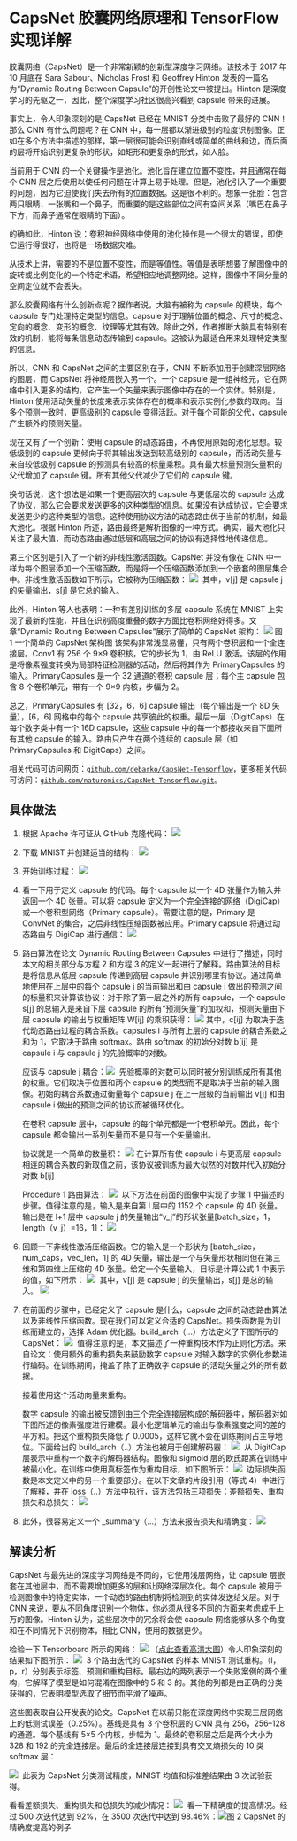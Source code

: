 # CapsNet 胶囊网络原理和 TensorFlow 实现详解

胶囊网络（CapsNet）是一个非常新颖的创新型深度学习网络。该技术于 2017 年 10 月底在 Sara Sabour、Nicholas Frost 和 Geoffrey Hinton 发表的一篇名为“Dynamic Routing Between Capsule”的开创性论文中被提出。Hinton 是深度学习的先驱之一，因此，整个深度学习社区很高兴看到 capsule 带来的进展。

事实上，令人印象深刻的是 CapsNet 已经在 MNIST 分类中击败了最好的 CNN！那么 CNN 有什么问题呢？在 CNN 中，每一层都以渐进级别的粒度识别图像。正如在多个方法中描述的那样，第一层很可能会识别直线或简单的曲线和边，而后面的层将开始识别更复杂的形状，如矩形和更复杂的形式，如人脸。

当前用于 CNN 的一个关键操作是池化。池化旨在建立位置不变性，并且通常在每个 CNN 层之后使用以使任何问题在计算上易于处理。但是，池化引入了一个重要的问题，因为它迫使我们失去所有的位置数据。这是很不利的。想象一张脸：包含两只眼睛、一张嘴和一个鼻子，而重要的是这些部位之间有空间关系（嘴巴在鼻子下方，而鼻子通常在眼睛的下面）。

的确如此，Hinton 说：卷积神经网络中使用的池化操作是一个很大的错误，即使它运行得很好，也将是一场数据灾难。

从技术上讲，需要的不是位置不变性，而是等值性。等值是表明想要了解图像中的旋转或比例变化的一个特定术语，希望相应地调整网络。这样，图像中不同分量的空间定位就不会丢失。

那么胶囊网络有什么创新点呢？据作者说，大脑有被称为 capsule 的模块，每个 capsule 专门处理特定类型的信息。capsule 对于理解位置的概念、尺寸的概念、定向的概念、变形的概念、纹理等尤其有效。除此之外，作者推断大脑具有特别有效的机制，能将每条信息动态传输到 capsule。这被认为最适合用来处理特定类型的信息。

所以，CNN 和 CapsNet 之间的主要区别在于，CNN 不断添加用于创建深层网络的图层，而 CapsNet 将神经层嵌入另一个。一个 capsule 是一组神经元，它在网络中引入更多的结构，它产生一个矢量来表示图像中存在的一个实体。特别是，Hinton 使用活动矢量的长度来表示实体存在的概率和表示实例化参数的取向。当多个预测一致时，更高级别的 capsule 变得活跃。对于每个可能的父代，capsule 产生额外的预测矢量。

现在又有了一个创新：使用 capsule 的动态路由，不再使用原始的池化思想。较低级别的 capsule 更倾向于将其输出发送到较高级别的 capsule，而活动矢量与来自较低级别 capsule 的预测具有较高的标量乘积。具有最大标量预测矢量积的父代增加了 capsule 键。所有其他父代减少了它们的 capsule 键。

换句话说，这个想法是如果一个更高层次的 capsule 与更低层次的 capsule 达成了协议，那么它会要求发送更多的这种类型的信息。如果没有达成协议，它会要求发送更少的这种类型的信息。这种使用协议方法的动态路由优于当前的机制，如最大池化。根据 Hinton 所述，路由最终是解析图像的一种方式。确实，最大池化只关注了最大值，而动态路由通过低层和高层之间的协议有选择性地传递信息。

第三个区别是引入了一个新的非线性激活函数。CapsNet 并没有像在 CNN 中一样为每个图层添加一个压缩函数，而是将一个压缩函数添加到一个嵌套的图层集合中。非线性激活函数如下所示，它被称为压缩函数：
![](img/0c8049b48feb1b747b1e46b6af337112.jpg)
 其中，v[j] 是 capsule j 的矢量输出，s[j]​ 是它总的输入。

此外，Hinton 等人也表明：一种有差别训练的多层 capsule 系统在 MNIST 上实现了最新的性能，并且在识别高度重叠的数字方面比卷积网络好得多。文章“Dynamic Routing Between Capsules”展示了简单的 CapsNet 架构：
![](img/346e3c65c4399749eddf1795ad1b3661.jpg)
图 1 一个简单的 CapsNet 架构图
该架构非常浅显易懂，只有两个卷积层和一个全连接层。Conv1 有 256 个 9×9 卷积核，它的步长为 1，由 ReLU 激活。该层的作用是将像素强度转换为局部特征检测器的活动，然后将其作为 PrimaryCapsules 的输入。PrimaryCapsules 是一个 32 通道的卷积 capsule 层；每个主 capsule 包含 8 个卷积单元，带有一个 9×9 内核，步幅为 2。

总之，PrimaryCapsules 有 [32，6，6] capsule 输出（每个输出是一个 8D 矢量），[6，6] 网格中的每个 capsule 共享彼此的权重。最后一层（DigitCaps）在每个数字类中有一个 16D capsule，这些 capsule 中的每一个都接收来自下面所有其他 capsule 的输入。路由只产生在两个连续的 capsule 层（如 PrimaryCapsules 和 DigitCaps）之间。

相关代码可访问网页：[`github.com/debarko/CapsNet-Tensorflow`](https://github.com/debarko/CapsNet-Tensorflow)，更多相关代码可访问：[`github.com/naturomics/CapsNet-Tensorflow.git`](https://github.com/naturomics/CapsNet-Tensorflow.git)。

## 具体做法

1.  根据 Apache 许可证从 GitHub 克隆代码：
    ![](img/58fd085e8531d9954a493199f3b7d0f1.jpg)

2.  下载 MNIST 并创建适当的结构：
    ![](img/8f697643cc26b9339f3688e48b096a39.jpg)

3.  开始训练过程：
    ![](img/9902bad98537e233812f442b9aca1729.jpg)

4.  看一下用于定义 capsule 的代码。每个 capsule 以一个 4D 张量作为输入并返回一个 4D 张量。可以将 capsule 定义为一个完全连接的网络（DigiCap）或一个卷积型网络（Primary capsule）。需要注意的是，Primary 是 ConvNet 的集合，之后非线性压缩函数被应用。Primary capsule 将通过动态路由与 DigiCap 进行通信：
    ![](img/b4421bddc6a20eb50a7d17f680d843b6.jpg)

5.  路由算法在论文 Dynamic Routing Between Capsules 中进行了描述，同时本文的相关部分与方程 2 和方程 3 的定义一起进行了解释。路由算法的目标是将信息从低层 capsule 传递到高层 capsule 并识别哪里有协议。通过简单地使用在上层中的每个 capsule j 的当前输出和由 capsule i 做出的预测之间的标量积来计算该协议：对于除了第一层之外的所有 capsule，一个 capsule s[j] 的总输入是来自下层 capsule 的所有“预测矢量”的加权和，预测矢量由下层 capsule 的输出与权重矩阵 W[ij] 的乘积获得：
    ![](img/176fc080799e8656cfaaa180fd0397ed.jpg)
    其中，c[ij] 为取决于迭代动态路由过程的耦合系数。capsules i 与所有上层的 capsule 的耦合系数之和为 1，它取决于路由 softmax。路由 softmax 的初始分对数 b[ij] 是 capsule i 与 capsule j 的先验概率的对数。

    应该与 capsule j 耦合：![](img/c1d0160393cac999777ad022588b7280.jpg)
     先验概率的对数可以同时被分别训练成所有其他的权重。它们取决于位置和两个 capsule 的类型而不是取决于当前的输入图像。初始的耦合系数通过衡量每个 capsule j 在上一层级的当前输出 v[j] 和由 capsule i 做出的预测之间的协议而被循环优化。

    在卷积 capsule 层中，capsule 的每个单元都是一个卷积单元。因此，每个 capsule 都会输出一系列矢量而不是只有一个矢量输出。

    协议就是一个简单的数量积：
    ![](img/11b5c73fd79f71eb9c321e746cdfc386.jpg)​
    在计算所有使 capsule i 与更高层 capsule 相连的耦合系数的新取值之前，该协议被训练为最大似然的对数并代入初始分对数 b[ij]

    Procedure 1 路由算法：
    ![](img/e46f2bc96382d69ec35f59b67044ccaf.jpg)
     以下方法在前面的图像中实现了步骤 1 中描述的步骤。值得注意的是，输入是来自第 l 层中的 1152 个 capsule 的 4D 张量。输出是在 l+1 层中 capsule j 的矢量输出“v_j”的形状张量[batch_size，1，length（v_j）=16，1]：
    ![](img/a038260b816586af57f61ffdf6cafd3e.jpg)

6.  回顾一下非线性激活压缩函数。它的输入是一个形状为 [batch_size，num_caps，vec_len，1] 的 4D 矢量，输出是一个与矢量形状相同但在第三维和第四维上压缩的 4D 张量。给定一个矢量输入，目标是计算公式 1 中表示的值，如下所示：
    ![](img/6eb0db7f404f8d6d32f35215fcf40574.jpg)
     其中，v[j] 是 capsule j 的矢量输出，s[j] 是总的输入。
    ![](img/1fc56706eb2b74ce16a0981c095bceb5.jpg)

7.  在前面的步骤中，已经定义了 capsule 是什么，capsule 之间的动态路由算法以及非线性压缩函数。现在我们可以定义合适的 CapsNet。损失函数是为训练而建立的，选择 Adam 优化器。build_arch（...）方法定义了下图所示的 CapsNet：
    ![](img/28fffff0c9b419c71cb419ce42b61c73.jpg)
     值得注意的是，本文描述了一种重构技术作为正则化方法。来自论文：使用额外的重构损失来鼓励数字 capsule 对输入数字的实例化参数进行编码。在训练期间，掩盖了除了正确数字 capsule 的活动矢量之外的所有数据。

    接着使用这个活动向量来重构。

    数字 capsule 的输出被反馈到由三个完全连接层构成的解码器中，解码器对如下图所述的像素强度进行建模。最小化逻辑单元的输出与像素强度之间的差的平方和。把这个重构损失降低了 0.0005，这样它就不会在训练期间占主导地位。下面给出的 build_arch（..）方法也被用于创建解码器：
    ![](img/f6994b0869eb2fb3094c05fff1aba581.jpg)
     从 DigitCap 层表示中重构一个数字的解码器结构。图像和 sigmoid 层的欧氏距离在训练中被最小化。在训练中使用真标签作为重构目标，如下图所示：
    ![](img/600319257209f2fb72516390275f57da.jpg)
     边际损失函数是本文定义中的另一个重要部分。在以下文章的片段引用（等式 4）中进行了解释，并在 loss（..）方法中执行，该方法包括三项损失：差额损失、重构损失和总损失：
    ![](img/38e21a04a0e08e0e00ba050f21554108.jpg)

8.  此外，很容易定义一个 _summary（...）方法来报告损失和精确度：
    ![](img/528e827a3f19103436edf0e888b85726.jpg)

## 解读分析

CapsNet 与最先进的深度学习网络是不同的，它使用浅层网络，让 capsule 层嵌套在其他层中，而不需要增加更多的层和让网络深层次化。每个 capsule 被用于检测图像中的特定实体，一个动态的路由机制将检测到的实体发送给父层。对于 CNN 来说，要从不同角度识别一个物体，你必须从很多不同的方面来考虑成千上万的图像。Hinton 认为，这些层次中的冗余将会使 capsule 网络能够从多个角度和在不同情况下识别物体，相比 CNN，使用的数据更少。

检验一下 Tensorboard 所示的网络：
![](img/0361efd0056e9fa0f14f642cccf170fb.jpg)
（[点此查看高清大图](http://c.biancheng.net/uploads/allimg/190115/2-1Z115164H6200.jpg)）令人印象深刻的结果如下图所示：
![](img/728f199308c70aeeae1c46fab4977b48.jpg)
 3 个路由迭代的 CapsNet 的样本 MNIST 测试重构。（l，p，r）分别表示标签、预测和重构目标。最右边的两列表示一个失败案例的两个重构，它解释了模型是如何混淆在图像中的 5 和 3 的。其他的列都是由正确的分类获得的，它表明模型选取了细节而平滑了噪声。

这些图表取自公开发表的论文。CapsNet 在以前只能在深度网络中实现三层网络上的低测试误差（0.25%）。基线是具有 3 个卷积层的 CNN 具有 256，256–128 的通道。每个基线有 5×5 个内核，步幅为 1。最终的卷积层之后是两个大小为 328 和 192 的完全连接层。最后的全连接层连接到具有交叉熵损失的 10 类 softmax 层：

![](img/485debebf59d973232c0e1890f11f4d9.jpg)
 此表为 CapsNet 分类测试精度，MNIST 均值和标准差结果由 3 次试验获得。

看看差额损失、重构损失和总损失的减少情况：
![](img/a5320d13979d5f4138de818679a0b943.jpg)
 看一下精确度的提高情况。经过 500 次迭代达到 92%，在 3500 次迭代中达到 98.46%：![](img/f4dfd432dc60d13e347af3f0c855c800.jpg)图 2 CapsNet 的精确度提高的例子